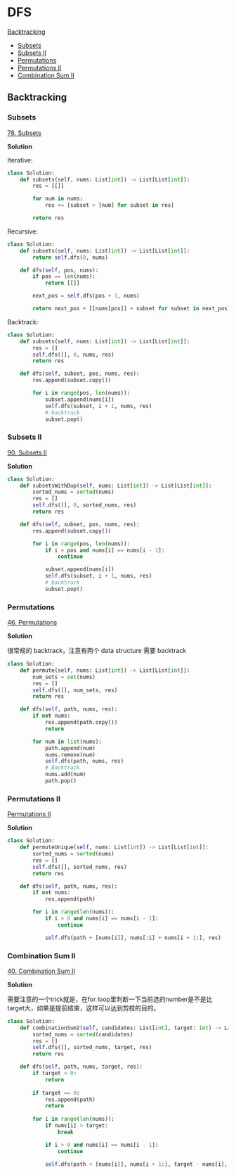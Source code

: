 # DFS

[Backtracking](#backtracking)

- [Subsets](#subsets)
- [Subsets II](#subsets-ii)
- [Permutations](#permutations)
- [Permutations II](#permutations-ii)
- [Combination Sum II](#combination-sum-ii)

## Backtracking

### Subsets

[78. Subsets](https://leetcode.com/problems/subsets/)

**Solution**

Iterative:

```python
class Solution:
    def subsets(self, nums: List[int]) -> List[List[int]]:
        res = [[]]

        for num in nums:
            res += [subset + [num] for subset in res]

        return res
```

Recursive:

```python
class Solution:
    def subsets(self, nums: List[int]) -> List[List[int]]:
        return self.dfs(0, nums)

    def dfs(self, pos, nums):
        if pos == len(nums):
            return [[]]

        next_pos = self.dfs(pos + 1, nums)

        return next_pos + [[nums[pos]] + subset for subset in next_pos]
```

Backtrack:

```python
class Solution:
    def subsets(self, nums: List[int]) -> List[List[int]]:
        res = []
        self.dfs([], 0, nums, res)
        return res

    def dfs(self, subset, pos, nums, res):
        res.append(subset.copy())

        for i in range(pos, len(nums)):
            subset.append(nums[i])
            self.dfs(subset, i + 1, nums, res)
            # backtrack
            subset.pop()
```

### Subsets II

[90. Subsets II](https://leetcode.com/problems/subsets-ii/)

**Solution**

```python
class Solution:
    def subsetsWithDup(self, nums: List[int]) -> List[List[int]]:
        sorted_nums = sorted(nums)
        res = []
        self.dfs([], 0, sorted_nums, res)
        return res

    def dfs(self, subset, pos, nums, res):
        res.append(subset.copy())

        for i in range(pos, len(nums)):
            if i > pos and nums[i] == nums[i - 1]:
                continue

            subset.append(nums[i])
            self.dfs(subset, i + 1, nums, res)
            # backtrack
            subset.pop()
```

### Permutations

[46. Permutations](https://leetcode.com/problems/permutations/)

**Solution**

很常规的 backtrack，注意有两个 data structure 需要 backtrack

```python
class Solution:
    def permute(self, nums: List[int]) -> List[List[int]]:
        num_sets = set(nums)
        res = []
        self.dfs([], num_sets, res)
        return res

    def dfs(self, path, nums, res):
        if not nums:
            res.append(path.copy())
            return

        for num in list(nums):
            path.append(num)
            nums.remove(num)
            self.dfs(path, nums, res)
            # Backtrack
            nums.add(num)
            path.pop()
```

### Permutations II

[Permutations II](https://leetcode.com/problems/permutations-ii/)

**Solution**

```python
class Solution:
    def permuteUnique(self, nums: List[int]) -> List[List[int]]:
        sorted_nums = sorted(nums)
        res = []
        self.dfs([], sorted_nums, res)
        return res

    def dfs(self, path, nums, res):
        if not nums:
            res.append(path)

        for i in range(len(nums)):
            if i > 0 and nums[i] == nums[i - 1]:
                continue

            self.dfs(path + [nums[i]], nums[:i] + nums[i + 1:], res)
```

### Combination Sum II

[40. Combination Sum II](https://leetcode.com/problems/combination-sum-ii/)

**Solution**

需要注意的一个trick就是，在for loop里判断一下当前选的number是不是比target大，如果是提前结束，这样可以达到剪枝的目的。

```python
class Solution:
    def combinationSum2(self, candidates: List[int], target: int) -> List[List[int]]:
        sorted_nums = sorted(candidates)
        res = []
        self.dfs([], sorted_nums, target, res)
        return res

    def dfs(self, path, nums, target, res):
        if target < 0:
            return
        
        if target == 0:
            res.append(path)
            return
        
        for i in range(len(nums)):
            if nums[i] > target:
                break

            if i > 0 and nums[i] == nums[i - 1]:
                continue

            self.dfs(path + [nums[i]], nums[i + 1:], target - nums[i], res)
```
